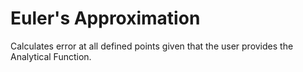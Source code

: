 <h1>Euler's Approximation</h1>
<p>Calculates error at all defined points given that the user provides the Analytical Function.</p>
